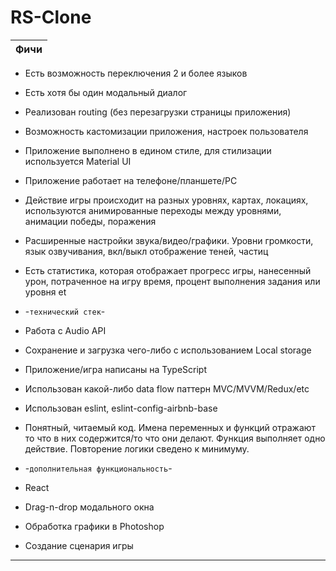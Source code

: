 # RS-Clone

| Фичи       |
|:-------------:|

* Есть возможность переключения 2 и более языков
* Есть хотя бы один модальный диалог
* Реализован routing (без перезагрузки страницы приложения)
* Возможность кастомизации приложения, настроек пользователя 
* Приложение выполнено в едином стиле, для стилизации используется Material UI
* Приложение работает на телефоне/планшете/PC
* Действие игры происходит на разных уровнях, картах, локациях, используются анимированные переходы между уровнями, анимации победы, поражения
* Расширенные настройки звука/видео/графики. Уровни громкости, язык озвучивания, вкл/выкл отображение теней, частиц
* Есть статистика, которая отображает прогресс игры, нанесенный урон, потраченное на игру время, процент выполнения задания или уровня et

* -`технический стек`-
* Работа с Audio API
* Сохранение и загрузка чего-либо с использованием Local storage
* Приложение/игра написаны на TypeScript
* Использован какой-либо data flow паттерн MVC/MVVM/Redux/etc
* Использован eslint, eslint-config-airbnb-base
* Понятный, читаемый код. Имена переменных и функций отражают то что в них содержится/то что они делают. Функция выполняет одно действие. Повторение логики сведено к минимуму. 

* -`дополнительная функциональность`-
* React
* Drag-n-drop модального окна
* Обработка графики в Photoshop
* Создание сценария игры
---
